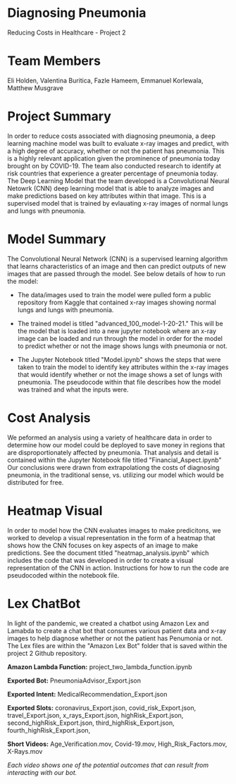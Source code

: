# Diagnosing Pneumonia
Reducing Costs in Healthcare - Project 2

# Team Members
Eli Holden,
Valentina Buritica,
Fazle Hameem,
Emmanuel Korlewala,
Matthew Musgrave

# Project Summary

In order to reduce costs associated with diagnosing pneumonia, a deep learning machine model was built to evaluate x-ray images and predict, with a high degree of accuracy, whether or not the patient has pneumonia. This is a highly relevant application given the prominence of pneumonia today brought on by COVID-19. The team also conducted research to identify at risk countries that experience a greater percentage of pneumonia today. The Deep Learning Model that the team developed is a Convolutional Neural Netowrk (CNN) deep learning model that is able to analyze images and make predictions based on key attributes within that image. This is a supervised model that is trained by evlauating x-ray images of normal lungs and lungs with pneumonia.

# Model Summary

The Convolutional Neural Network (CNN) is a supervised learning algorithm that learns characteristics of an image and then can predict outputs of new images that are passed through the model. See below details of how to run the model:

* The data/images used to train the model were pulled form a public repository from Kaggle that contained x-ray images showing normal lungs and lungs with pneumonia.

* The trained model is titled "advanced_100_model-1-20-21." This will be the model that is loaded into a new jupyter notebook where an x-ray image can be loaded and run through the model in order for the model to predict whether or not the image shows lungs with pneumonia or not.

* The Jupyter Notebook titled "Model.ipynb" shows the steps that were taken to train the model to identify key attributes within the x-ray images that would identify whether or not the image shows a set of lungs with pneumonia. The pseudocode within that file describes how the model was trained and what the inputs were.

# Cost Analysis

We peformed an analysis using a variety of healthcare data in order to determine how our model could be deployed to save money in regions that are disproportionately affected by pneumonia. That analysis and detail is contained within the Jupyter Notebook file titled "Financial_Aspect.ipynb" Our conclusions were drawn from extrapolationg the costs of diagnosing pneumonia, in the traditional sense, vs. utilizing our model which would be distributed for free.

# Heatmap Visual

In order to model how the CNN evaluates images to make predicitons, we worked to develop a visual representation in the form of a heatmap that shows how the CNN focuses on key aspects of an image to make predictions. See the document titled "heatmap_analysis.ipynb" which includes the code that was developed in order to create a visual representation of the CNN in action. Instructions for how to run the code are pseudocoded within the notebook file.

# Lex ChatBot

In light of the pandemic, we created a chatbot using Amazon Lex and Lamabda to create a chat bot that consumes various patient data and x-ray images to help diagnose whether or not the patient has Penumonia or not. The Lex files are within the "Amazon Lex Bot" folder that is saved within the project 2 Github repository.

**Amazon Lambda Function:**
project_two_lambda_function.ipynb

**Exported Bot:** 
PneumoniaAdvisor_Export.json

**Exported Intent:** 
MedicalRecommendation_Export.json

**Exported Slots:** 
coronavirus_Export.json, covid_risk_Export.json, travel_Export.json, x_rays_Export.json, highRisk_Export.json, second_highRisk_Export.json, third_highRisk_Export.json, fourth_highRisk_Export.json, 

**Short Videos:**
Age_Verification.mov, Covid-19.mov, High_Risk_Factors.mov, X-Rays.mov

*Each video shows one of the potential outcomes that can result from interacting with our bot.* 
